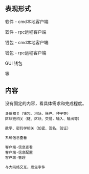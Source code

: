 ## 表现形式

软件 - cmd本地客户端

软件 - rpc远程客户端

钱包 - cmd本地客户端

钱包 - rpc远程客户端

GUI 钱包

等

## 内容

没有固定的内容，看具体需求和完成程度。

```
身份相关（钱包、地址、账户、种子等）  
区块链相关（链、区块、交易，输入、输出等）  

数学、密码学相关（加密、签名，验证）

系统信息查看  

客户端-信息查看  
客户端-信息配置  
客户端-管理 

与大网络交互，发生事件
```

## 



